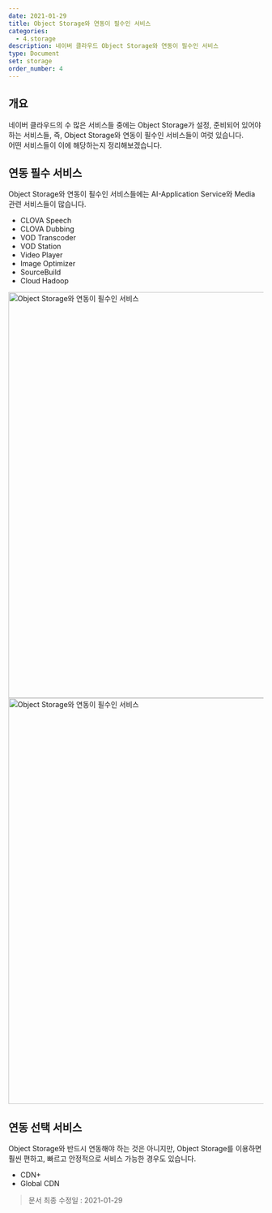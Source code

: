 ```yaml
---
date: 2021-01-29
title: Object Storage와 연동이 필수인 서비스
categories:
  - 4.storage
description: 네이버 클라우드 Object Storage와 연동이 필수인 서비스
type: Document
set: storage
order_number: 4
---
```


## 개요
네이버 클라우드의 수 많은 서비스들 중에는 Object Storage가 설정, 준비되어 있어야 하는 서비스들, 즉, Object Storage와 연동이 필수인 서비스들이 여럿 있습니다.  
어떤 서비스들이 이에 해당하는지 정리해보겠습니다.

## 연동 필수 서비스
Object Storage와 연동이 필수인 서비스들에는 AI-Application Service와 Media 관련 서비스들이 많습니다.

- CLOVA Speech
- CLOVA Dubbing
- VOD Transcoder
- VOD Station
- Video Player
- Image Optimizer
- SourceBuild
- Cloud Hadoop

<img src="../../images/ncp_storage_object_storage_required_service_01.jpg" alt="Object Storage와 연동이 필수인 서비스" style="width:800px;align:center">

<img src="../../images/ncp_storage_object_storage_required_service_02.jpg" alt="Object Storage와 연동이 필수인 서비스" style="width:800px;align:center">


## 연동 선택 서비스
Object Storage와 반드시 연동해야 하는 것은 아니지만, Object Storage를 이용하면 훨씬 편하고, 빠르고 안정적으로 서비스 가능한 경우도 있습니다.

- CDN+
- Global CDN

> 문서 최종 수정일 : 2021-01-29